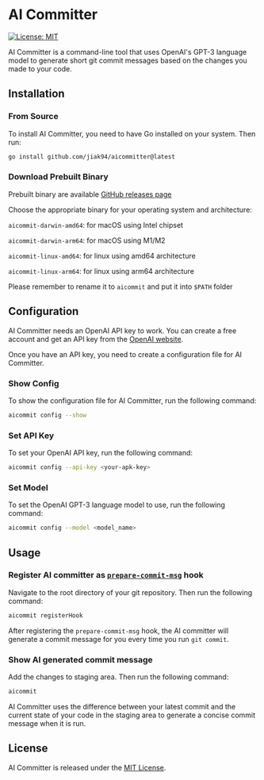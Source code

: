 # AI Committer

[![License: MIT](https://img.shields.io/badge/License-MIT-yellow.svg)](https://opensource.org/licenses/MIT)

AI Committer is a command-line tool that uses OpenAI's GPT-3 language model to generate short git commit messages based on the changes you made to your code.

## Installation

### From Source

To install AI Committer, you need to have Go installed on your system. Then run:

```bash
go install github.com/jiak94/aicommitter@latest
```

### Download Prebuilt Binary

Prebuilt binary are available [GitHub releases page](https://github.com/jiak94/aicommitter/releases)

Choose the appropriate binary for your operating system and architecture:

`aicommit-darwin-amd64`: for macOS using Intel chipset

`aicommit-darwin-arm64`: for macOS using M1/M2

`aicommit-linux-amd64`: for linux using amd64 architecture

`aicommit-linux-arm64`: for linux using arm64 architecture

Please remember to rename it to `aicommit` and put it into `$PATH` folder

## Configuration

AI Committer needs an OpenAI API key to work. You can create a free account and get an API key from the [OpenAI website](https://beta.openai.com/signup/).

Once you have an API key, you need to create a configuration file for AI Committer.

### Show Config

To show the configuration file for AI Committer, run the following command:

```bash
aicommit config --show
```

### Set API Key

To set your OpenAI API key, run the following command:

```bash
aicommit config --api-key <your-apk-key>
```

### Set Model

To set the OpenAI GPT-3 language model to use, run the following command:

```bash
aicommit config --model <model_name>
```

## Usage

### Register AI committer as [`prepare-commit-msg`](https://git-scm.com/docs/githooks#_prepare_commit_msg) hook

Navigate to the root directory of your git repository. Then run the following command:

```bash
aicommit registerHook
```

After registering the `prepare-commit-msg` hook, the AI committer will generate a commit message for you every time you run `git commit`.

### Show AI generated commit message

Add the changes to staging area. Then run the following command:

```bash
aicommit
```

AI Committer uses the difference between your latest commit and the current state of your code in the staging area to generate a concise commit message when it is run.

## License

AI Committer is released under the [MIT License](LICENSE).
